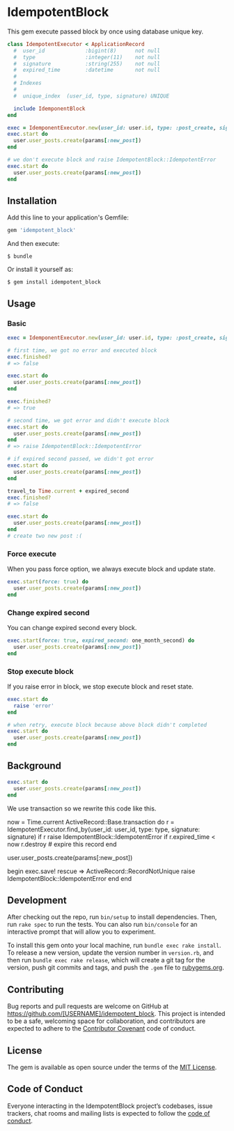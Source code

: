 # IdempotentBlock

This gem execute passed block by once using database unique key.  

```ruby
class IdempotentExecutor < ApplicationRecord
  #  user_id             :bigint(8)      not null
  #  type                :integer(11)    not null
  #  signature           :string(255)    not null
  #  expired_time        :datetime       not null
  #
  # Indexes
  #
  #  unique_index  (user_id, type, signature) UNIQUE

  include IdemponentBlock
end

exec = IdemponentExecutor.new(user_id: user.id, type: :post_create, signature: 'abcdefg')
exec.start do
  user.user_posts.create(params[:new_post])
end

# we don't execute block and raise IdempotentBlock::IdempotentError
exec.start do
  user.user_posts.create(params[:new_post])
end
```

## Installation

Add this line to your application's Gemfile:

```ruby
gem 'idempotent_block'
```

And then execute:

    $ bundle

Or install it yourself as:

    $ gem install idempotent_block

## Usage

### Basic
```ruby
exec = IdemponentExecutor.new(user_id: user.id, type: :post_create, signature: 'abcdefg')

# first time, we got no error and executed block 
exec.finished?
# => false

exec.start do
  user.user_posts.create(params[:new_post])
end

exec.finished?
# => true

# second time, we got error and didn't execute block
exec.start do
  user.user_posts.create(params[:new_post])
end
# => raise IdempotentBlock::IdempotentError

# if expired second passed, we didn't got error
exec.start do
  user.user_posts.create(params[:new_post])
end

travel_to Time.current + expired_second
exec.finished?
# => false

exec.start do
  user.user_posts.create(params[:new_post])
end
# create two new post :(
```

### Force execute
When you pass force option, we always execute block and update state.

```ruby
exec.start(force: true) do
  user.user_posts.create(params[:new_post])
end
```

### Change expired second

You can change expired second every block.
```ruby
exec.start(force: true, expired_second: one_month_second) do
  user.user_posts.create(params[:new_post])
end
```

### Stop execute block
If you raise error in block, we stop execute block and reset state.

```ruby
exec.start do
  raise 'error'
end

# when retry, execute block because above block didn't completed
exec.start do
  user.user_posts.create(params[:new_post])
end

```

## Background
```ruby
exec.start do
  user.user_posts.create(params[:new_post])
end
```

We use transaction so we rewrite this code like this. 

now = Time.current
ActiveRecord::Base.transaction do
  r = IdempotentExecutor.find_by(user_id: user_id, type: type, signature: signature)
  if r
    raise IdempotentBlock::IdempotentError if r.expired_time < now
    r.destroy # expire this record
  end 
   
  user.user_posts.create(params[:new_post])

  begin
    exec.save!
  rescue => ActiveRecord::RecordNotUnique
    raise IdempotentBlock::IdempotentError
  end 
end

## Development

After checking out the repo, run `bin/setup` to install dependencies. Then, run `rake spec` to run the tests. You can also run `bin/console` for an interactive prompt that will allow you to experiment.

To install this gem onto your local machine, run `bundle exec rake install`. To release a new version, update the version number in `version.rb`, and then run `bundle exec rake release`, which will create a git tag for the version, push git commits and tags, and push the `.gem` file to [rubygems.org](https://rubygems.org).

## Contributing

Bug reports and pull requests are welcome on GitHub at https://github.com/[USERNAME]/idempotent_block. This project is intended to be a safe, welcoming space for collaboration, and contributors are expected to adhere to the [Contributor Covenant](http://contributor-covenant.org) code of conduct.

## License

The gem is available as open source under the terms of the [MIT License](https://opensource.org/licenses/MIT).

## Code of Conduct

Everyone interacting in the IdempotentBlock project’s codebases, issue trackers, chat rooms and mailing lists is expected to follow the [code of conduct](https://github.com/[USERNAME]/idempotent_block/blob/master/CODE_OF_CONDUCT.md).
